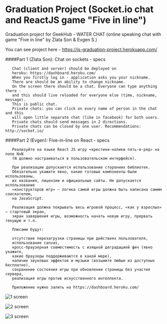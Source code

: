 # Graduation Project (Socket.io chat and ReactJS game "Five in line")
Graduation project for GeekHub - WATER CHAT (online speaking chat with game "Five in line" by Zlata Son & Evgen S.)

You can see project here - https://js-graduation-project.herokuapp.com/

####Part 1 (Zlata Son): Chat on sockets - specs

       Chat (client and server) should be deployed on
       heroku: https://dashboard.heroku.com/
       When you firstly log in - application asks you your nickname.
       There are should be an ability to change nickname.
       On the screen there should be a chat. Everyone can type anything there -
       and this should live reloaded for everyone else (time, nickname, message).
       This is public chat.
       Private chats: you can click on every name of person in the chat and this
       will open little separate chat (like in facebook) for both users.
       Private chats should send messages in 2 directions.
       Private chats can be closed by one user. Recommendations: http://socket.io/

####Part 2 (Evgen): Five-in-line on React - specs

       Реализуйте на языке React JS игру «крестики-нолики пять-в-ряд» на поле NxN
       (N должно настраиваться в пользовательском интерфейсе).

       При реализации допускается использование сторонних библиотек.
       Обязательно укажите явно, какие готовые компоненты были использованы,
       их названия, лицензии и официальные сайты. Не допускается использование
       «конструкторов игр» — логика самой игры должна быть написана самим соискателем,
       на JavaScript.

       Реализация должна покрывать весь игровой процесс, «как у взрослых» — стартовый экран,
       экран завершения игры, возможность начать новую игру, прервать текущую и т.п.

       Плюсами будут:

       отсутствие перезагрузки страницы при действиях пользователя,
       использование canvas,
       кросс-браузерная совместимость с изящной деградацией фич (явно укажите,
       какие браузеры поддерживаются в какой мере),
       наличие звуковых эффектов и музыки (возьмите любые из доступных бесплатно),
       сохранение состояния игры при обновлении страницы без участия сервера,
       реализация игры против искусственного интеллекта.

       Приложение нужно залить на https://dashboard.heroku.com/

![1 screen](public/img/sc1.png)

![2 screen](public/img/sc2.png)

![3 screen](public/img/sc3.png)

